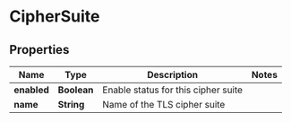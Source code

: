 # CipherSuite

## Properties
Name | Type | Description | Notes
------------ | ------------- | ------------- | -------------
**enabled** | **Boolean** | Enable status for this cipher suite | 
**name** | **String** | Name of the TLS cipher suite | 
